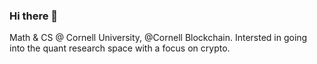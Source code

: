 ### Hi there 👋

Math & CS @ Cornell University, @Cornell Blockchain. Intersted in going into the quant research space with a focus on crypto. 

